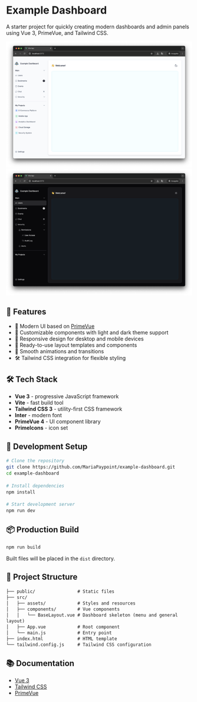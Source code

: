 # Example Dashboard 

A starter project for quickly creating modern dashboards and admin panels using Vue 3, PrimeVue, and Tailwind CSS.

![Example Dashboard](public/dashboard-preview-light.png)
![Example Dashboard](public/dashboard-preview-dark.png)

## 🚀 Features

- 📎 Modern UI based on [PrimeVue](https://primevue.org/)
- 🎨 Customizable components with light and dark theme support
- 📱 Responsive design for desktop and mobile devices
- 🧩 Ready-to-use layout templates and components
- 🔄 Smooth animations and transitions
- 🛠️ Tailwind CSS integration for flexible styling

## 🛠️ Tech Stack

- **Vue 3** - progressive JavaScript framework
- **Vite** - fast build tool
- **Tailwind CSS 3** - utility-first CSS framework
- **Inter** - modern font
- **PrimeVue 4** - UI component library
- **PrimeIcons** - icon set

## 🔧 Development Setup

```bash
# Clone the repository
git clone https://github.com/MariaPaypoint/example-dashboard.git
cd example-dashboard

# Install dependencies
npm install

# Start development server
npm run dev
```

## 📦 Production Build

```bash
npm run build
```

Built files will be placed in the `dist` directory.

## 🧩 Project Structure

```
├── public/                # Static files
├── src/
│   ├── assets/            # Styles and resources
│   ├── components/        # Vue components
│   │   └── BaseLayout.vue # Dashboard skeleton (menu and general layout)
│   ├── App.vue            # Root component
│   └── main.js            # Entry point
├── index.html             # HTML template
└── tailwind.config.js     # Tailwind CSS configuration
```

## 📚 Documentation

- [Vue 3](https://v3.vuejs.org/)
- [Tailwind CSS](https://tailwindcss.com/)
- [PrimeVue](https://primevue.org/)
